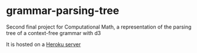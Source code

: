 # grammar-parsing-tree
Second final project for Computational Math, a representation of the parsing tree of a context-free grammar with d3

It is hosted on a [Heroku server](https://grammar-parsing-tree.herokuapp.com/)
